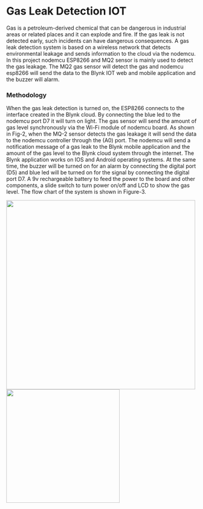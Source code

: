 # Gas Leak Detection IOT


Gas is a petroleum-derived chemical that can be dangerous in industrial areas or related places and it can explode and fire. If the gas leak is not detected early, such incidents can have dangerous consequences. A gas leak detection system is based on a wireless network that detects environmental leakage and sends information to the cloud via the nodemcu. In this project nodemcu ESP8266 and MQ2 sensor is mainly used to detect the gas leakage. The MQ2 gas sensor will detect the gas and nodemcu esp8266 will send the data to the Blynk IOT web and mobile application and the buzzer will alarm.


### Methodology

When the gas leak detection is turned on, the ESP8266 connects to the interface created in the Blynk cloud. By connecting the blue led to the nodemcu port D7 it will turn on light. The gas sensor will send the amount of gas level synchronously via the Wi-Fi module of nodemcu board. 
As shown in Fig-2, when the MQ-2 sensor detects the gas leakage it will send the data to the nodemcu controller through the (A0) port. The nodemcu will send a notification message of a gas leak to the Blynk mobile application and the amount of the gas  level to the Blynk cloud system through the internet. The Blynk application works on IOS and Android operating systems. At the same time, the buzzer will be turned on for an alarm by connecting the digital port (D5) and blue led will be turned on for the signal by connecting the digital port D7. A 9v rechargeable battery to feed the power to the board and other components, a slide switch to turn power on/off and LCD to show the gas level. The flow chart of the system is shown in Figure-3.

<img src="https://user-images.githubusercontent.com/11514651/190642231-355f4119-749f-4210-a5b0-dca11974203c.png" width="500">


<img src="https://user-images.githubusercontent.com/11514651/190641693-626c1089-1064-4f40-bfce-2d26dfdc3e4a.png" width="300"> 
